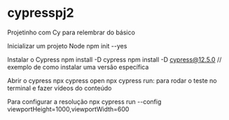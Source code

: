 # cypresspj2
Projetinho com Cy para relembrar do básico


Inicializar um projeto 
  Node npm init --yes

Instalar o Cypress 
  npm install -D cypress 
  npm install -D cypress@12.5.0 // exemplo de como instalar uma versão específica

Abrir o cypress 
  npx cypress open
  npx cypress run: para rodar o teste no terminal e fazer vídeos do conteúdo

Para configurar a resolução
  npx cypress run --config viewportHeight=1000,viewportWidth=600
